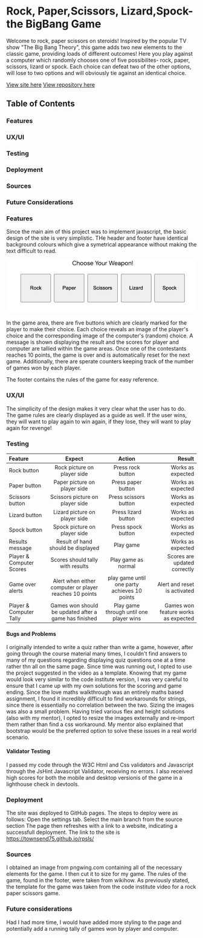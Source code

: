  # Rock, Paper,Scissors, Lizard,Spock- the BigBang Game

 Welcome to rock, paper scissors on steroids! Inspired by the popular TV show "The Big Bang Theory", this game adds two new elements to the classic game, providing loads of different outcomes! Here you play against a computer which randomly chooses one of five possibilites- rock, paper, scissors, lizard or spock. Each choice can defeat two of the other options, will lose to two options and will obviously tie against an identical choice. 

 [View site here](https://townsend75.github.io/rpsls/) 
 [View repository here](https://github.com/townsend75/rpsls)


 ## Table of Contents

 ### Features
 ### UX/UI
 ### Testing
 ### Deployment
 ### Sources
 ### Future Considerations


 ### Features

 Since the main aim of this project was to implement javascript, the basic design of the site is very simplistic. THe header and footer have identical background colours which give a symetrical appearance without making the text difficult to read. 

 ![Screenshot of game buttons](assets/images/buttons%20screenshot.png)

 In the game area, there are five buttons which are clearly marked for the player to make their choice. Each choice reveals an image of the player's choice and the corresponding image of the computer's (random) choice. A message is shown displaying the result and the scores for player and computer are tallied within the game areas. Once one of the contestants reaches 10 points, the game is over and is automatically reset for the next game. Additionally, there are sperate counters keeping track of the number of games won by each player. 

 The footer contains the rules of the game for easy reference. 

### UX/UI

The simplicity of the design makes it very clear what the user has to do. The game rules are clearly displayed as a guide as well. If the user wins, they will want to play again to win again, if they lose, they will want to play again for revenge!


 ### Testing

 | Feature      | Expect    | Action       | Result  |
 | :---         |   :---:   |    :---:     |     --: |
 | Rock button  | Rock picture on player side |Press rock button | Works as expected |
 | Paper button  | Paper picture on player side |Press paper button | Works as expected |
 | Scissors button  | Scissors picture on player side |Press scissors button | Works as expected |
 | Lizard button  |  Lizard picture on player side |Press lizard button | Works as expected |
 | Spock button  |Spock picture on player side |Press spock button | Works as expected |
 | Results message | Result of hand should be displayed | Play game | Works as expected |
 Player & Computer Scores | Scores should tally with results | Play game as normal | Scores are updated correctly |
 |Game over alerts | Alert when either computer or player reaches 10 points | play game until one party achieves 10 points | Alert and reset is activated|
 |Player & Computer Tally | Games won should be updated after a game has finished | Play game through until one player wins | Games won feature works as expected |

#### Bugs and Problems

I originally intended to write a quiz rather than write a game, however, after going through the course material many times, I couldn't find answers to many of my questions regarding displaying quiz questions one at a time rather thn all on the same page. Since time was running out, I opted to use the project suggested in the video as a template. Knowing that my game would look very similar to the code institute version, I was very careful to ensure that I came up with my own solutions for the scoring and game ending. Since the love maths walkthrough was an entirely maths based assignment, I found it incredibly difficult to find workarounds for strings, since there is essentially no correlation between the two. 
Sizing the images was also a small problem. Having tried various flex and height solutions (also with my mentor), I opted to resize the images externally and re-import them rather than find a css workaround. My mentor also explained that bootstrap would be the preferred option to solve these issues in a real world scenario. 

#### Validator Testing
I passed my code through the W3C Html and Css validators and Javascript through the JsHint Javascript Validator, receiving no errors. 
I also received high scores for both the mobile and desktop versionis of the game in a lighthouse check in devtools. 


### Deployment
The site was deployed to GitHub pages. The steps to deploy were as follows: Open the settings tab. Select the main branch from the source section The page then refreshes with a link to a website, indicating a successfull deployment. The link to the site is https://townsend75.github.io/rpsls/

### Sources

I obtained an image from pngwing.com containing all of the necessary elements for the game. I then cut it to size for my game. 
The rules of the game, found in the footer, were taken from wikihow. 
As previously stated, the template for the game was taken from the code institute video for a rock paper scissors game. 


### Future considerations

Had I had more time, I would have added more styling to the page and potentially add a running tally of games won by player and computer. 


